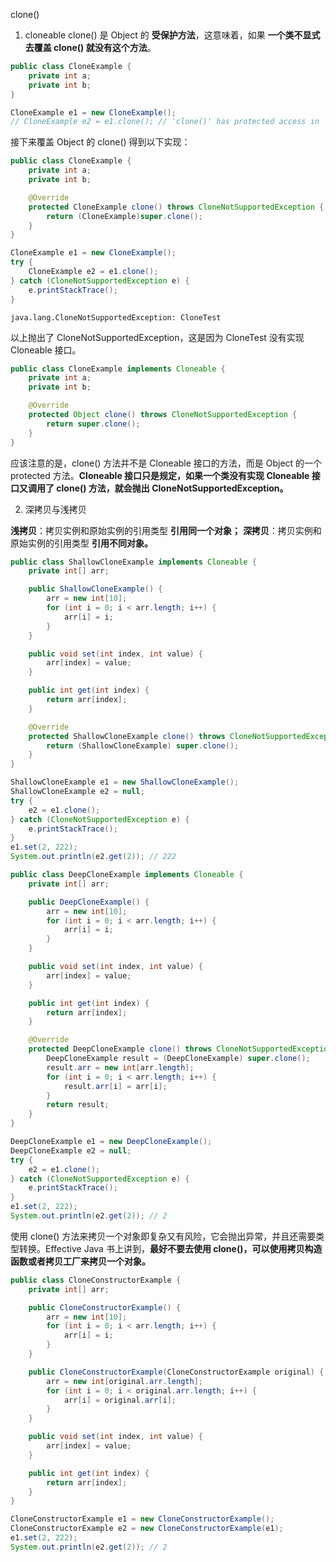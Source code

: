 clone()
1. cloneable
clone() 是 Object 的 **受保护方法**，这意味着，如果 **一个类不显式去覆盖 clone() 就没有这个方法**。

``` java
public class CloneExample {
    private int a;
    private int b;
}
```
``` java
CloneExample e1 = new CloneExample();
// CloneExample e2 = e1.clone(); // 'clone()' has protected access in 'java.lang.Object'
```


接下来覆盖 Object 的 clone() 得到以下实现：
``` java
public class CloneExample {
    private int a;
    private int b;

    @Override
    protected CloneExample clone() throws CloneNotSupportedException {
        return (CloneExample)super.clone();
    }
}
```
``` java
CloneExample e1 = new CloneExample();
try {
    CloneExample e2 = e1.clone();
} catch (CloneNotSupportedException e) {
    e.printStackTrace();
}
```
```
java.lang.CloneNotSupportedException: CloneTest
```
以上抛出了 CloneNotSupportedException，这是因为 CloneTest 没有实现 Cloneable 接口。
``` java
public class CloneExample implements Cloneable {
    private int a;
    private int b;

    @Override
    protected Object clone() throws CloneNotSupportedException {
        return super.clone();
    }
}
```
应该注意的是，clone() 方法并不是 Cloneable 接口的方法，而是 Object 的一个 protected 方法。**Cloneable 接口只是规定，如果一个类没有实现 Cloneable 接口又调用了 clone() 方法，就会抛出 CloneNotSupportedException。**

2. 深拷贝与浅拷贝

**浅拷贝**：拷贝实例和原始实例的引用类型 **引用同一个对象；**
**深拷贝**：拷贝实例和原始实例的引用类型 **引用不同对象。**
``` java
public class ShallowCloneExample implements Cloneable {
    private int[] arr;

    public ShallowCloneExample() {
        arr = new int[10];
        for (int i = 0; i < arr.length; i++) {
            arr[i] = i;
        }
    }

    public void set(int index, int value) {
        arr[index] = value;
    }

    public int get(int index) {
        return arr[index];
    }

    @Override
    protected ShallowCloneExample clone() throws CloneNotSupportedException {
        return (ShallowCloneExample) super.clone();
    }
}
```
``` java
ShallowCloneExample e1 = new ShallowCloneExample();
ShallowCloneExample e2 = null;
try {
    e2 = e1.clone();
} catch (CloneNotSupportedException e) {
    e.printStackTrace();
}
e1.set(2, 222);
System.out.println(e2.get(2)); // 222
```
``` java
public class DeepCloneExample implements Cloneable {
    private int[] arr;

    public DeepCloneExample() {
        arr = new int[10];
        for (int i = 0; i < arr.length; i++) {
            arr[i] = i;
        }
    }

    public void set(int index, int value) {
        arr[index] = value;
    }

    public int get(int index) {
        return arr[index];
    }

    @Override
    protected DeepCloneExample clone() throws CloneNotSupportedException {
        DeepCloneExample result = (DeepCloneExample) super.clone();
        result.arr = new int[arr.length];
        for (int i = 0; i < arr.length; i++) {
            result.arr[i] = arr[i];
        }
        return result;
    }
}
```
``` java
DeepCloneExample e1 = new DeepCloneExample();
DeepCloneExample e2 = null;
try {
    e2 = e1.clone();
} catch (CloneNotSupportedException e) {
    e.printStackTrace();
}
e1.set(2, 222);
System.out.println(e2.get(2)); // 2
```
使用 clone() 方法来拷贝一个对象即复杂又有风险，它会抛出异常，并且还需要类型转换。Effective Java 书上讲到，**最好不要去使用 clone()，可以使用拷贝构造函数或者拷贝工厂来拷贝一个对象。**

``` java
public class CloneConstructorExample {
    private int[] arr;

    public CloneConstructorExample() {
        arr = new int[10];
        for (int i = 0; i < arr.length; i++) {
            arr[i] = i;
        }
    }

    public CloneConstructorExample(CloneConstructorExample original) {
        arr = new int[original.arr.length];
        for (int i = 0; i < original.arr.length; i++) {
            arr[i] = original.arr[i];
        }
    }

    public void set(int index, int value) {
        arr[index] = value;
    }

    public int get(int index) {
        return arr[index];
    }
}
```
``` java
CloneConstructorExample e1 = new CloneConstructorExample();
CloneConstructorExample e2 = new CloneConstructorExample(e1);
e1.set(2, 222);
System.out.println(e2.get(2)); // 2
```
